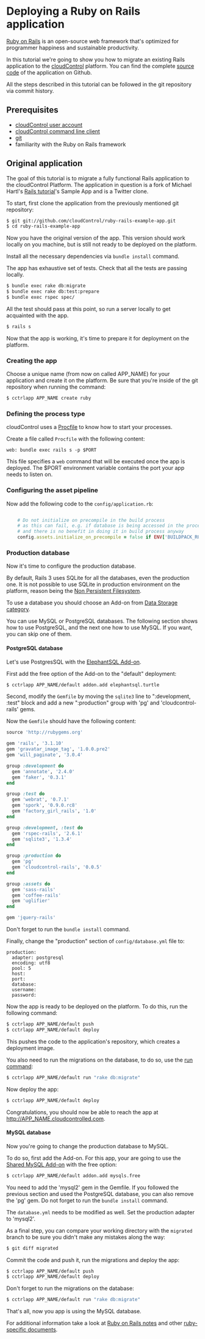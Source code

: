 # Deploying a Ruby on Rails application
[Ruby on Rails][rails] is an open-source web framework that's optimized for programmer happiness and sustainable productivity.

In this tutorial we're going to show you how to migrate an existing Rails
application to the [cloudControl] platform. You can find the complete
[source code][example-app] of the application on Github.

All the steps described in this tutorial can be followed in the git repository via commit history.


## Prerequisites
*   [cloudControl user account][cloudControl-doc-user]
*   [cloudControl command line client][cloudControl-doc-cmdline]
*   [git]
*   familiarity with the Ruby on Rails framework


## Original application

The goal of this tutorial is to migrate a fully functional Rails application to
the cloudControl Platform. The application in question is a fork of Michael Hartl's
[Rails tutorial]'s Sample App and is a Twitter clone.

To start, first clone the application from the previously mentioned git repository:
~~~bash
$ git git://github.com/cloudControl/ruby-rails-example-app.git
$ cd ruby-rails-example-app
~~~

Now you have the original version of the app. This version should work locally
on you machine, but is still not ready to be deployed on the platform.

Install all the necessary dependencies via `bundle install` command.

The app has exhaustive set of tests. Check that all the tests are
passing locally.

~~~bash
$ bundle exec rake db:migrate
$ bundle exec rake db:test:prepare
$ bundle exec rspec spec/
~~~

All the test should pass at this point, so run a server locally to get acquainted
with the app.
~~~bash
$ rails s
~~~

Now that the app is working, it's time to prepare it for deployment on the platform.

### Creating the app

Choose a unique name (from now on called APP_NAME) for your application and create
it on the platform. Be sure that you're inside of the git repository when
running the command:
~~~bash
$ cctrlapp APP_NAME create ruby
~~~

### Defining the process type

cloudControl uses a [Procfile] to know how to start your processes.

Create a file called `Procfile` with the following content:
~~~
web: bundle exec rails s -p $PORT
~~~

This file specifies a `web` command that will be executed once the app is
deployed. The $PORT environment variable contains the port your app needs to
listen on.


### Configuring the asset pipeline

Now add the following code to the `config/application.rb`:
~~~ruby

    # Do not initialize on precompile in the build process
    # as this can fail, e.g. if database is being accessed in the process
    # and there is no benefit in doing it in build process anyway
    config.assets.initialize_on_precompile = false if ENV['BUILDPACK_RUNNING']
~~~


### Production database
Now it's time to configure the production database.

By default, Rails 3 uses SQLite for all the databases, even the production one.
It is not possible to use SQLite in production environment on the platform,
reason being the [Non Persistent Filesystem][filesystem].

To use a database you should choose an Add-on from [Data Storage category][data-storage-addons].

You can use MySQL or PostgreSQL databases. The following section shows how to use
PostgreSQL, and the next one how to use MySQL. If you want, you can skip one of them.


#### PostgreSQL database
Let's use PostgresSQL with the [ElephantSQL Add-on][postres-addon].

First add the free option of the Add-on to the "default" deployment:
~~~bash
$ cctrlapp APP_NAME/default addon.add elephantsql.turtle
~~~

Second, modify the `Gemfile` by moving the `sqlite3` line to ":development, :test" block
and add a new ":production" group with 'pg' and 'cloudcontrol-rails' gems.

Now the `Gemfile` should have the following content:
~~~ruby
source 'http://rubygems.org'

gem 'rails', '3.1.10'
gem 'gravatar_image_tag', '1.0.0.pre2'
gem 'will_paginate', '3.0.4'

group :development do
  gem 'annotate', '2.4.0'
  gem 'faker', '0.3.1'
end

group :test do
  gem 'webrat', '0.7.1'
  gem 'spork', '0.9.0.rc8'
  gem 'factory_girl_rails', '1.0'
end

group :development, :test do
  gem 'rspec-rails', '2.6.1'
  gem 'sqlite3', '1.3.4'
end

group :production do
  gem 'pg'
  gem 'cloudcontrol-rails', '0.0.5'
end

group :assets do
  gem 'sass-rails'
  gem 'coffee-rails'
  gem 'uglifier'
end

gem 'jquery-rails'
~~~
Don't forget to run the `bundle install` command.

Finally, change the "production" section of `config/database.yml` file to:
~~~
production:
  adapter: postgresql
  encoding: utf8
  pool: 5
  host:
  port:
  database:
  username:
  password:
~~~

Now the app is ready to be deployed on the platform.
To do this, run the following command:
~~~bash
$ cctrlapp APP_NAME/default push
$ cctrlapp APP_NAME/default deploy
~~~
This pushes the code to the application's repository, which creates a deployment image.

You also need to run the migrations on the database, to do so, use the [run command]:
~~~bash
$ cctrlapp APP_NAME/default run "rake db:migrate"
~~~


Now deploy the app:
~~~bash
$ cctrlapp APP_NAME/default deploy
~~~

Congratulations, you should now be able to reach the app at http://APP_NAME.cloudcontrolled.com.


#### MySQL database

Now you're going to change the production database to MySQL.

To do so, first add the Add-on. For this app, your are going to use the
[Shared MySQL Add-on][mysqls] with the free option:
~~~bash
$ cctrlapp APP_NAME/default addon.add mysqls.free
~~~

You need to add the 'mysql2' gem in the Gemfile.  If you followed the previous
section and used the PostgreSQL database, you can also remove the 'pg' gem.
Do not forget to run the `bundle install` command.

The `database.yml` needs to be modified as well. Set the production adapter to
'mysql2'.

As a final step, you can compare your working directory with the `migrated` branch
to be sure you didn't make any mistakes along the way:
~~~bash
$ git diff migrated
~~~

Commit the code and push it, run the migrations and deploy the app:
~~~bash
$ cctrlapp APP_NAME/default push
$ cctrlapp APP_NAME/default deploy
~~~

Don't forget to run the migrations on the database:
~~~bash
$ cctrlapp APP_NAME/default run "rake db:migrate"
~~~

That's all, now you app is using the MySQL database.


For additional information take a look at [Ruby on Rails notes][rails-notes] and
other [ruby-specific documents][ruby-guides].


[rails]: http://rubyonrails.org/
[cloudControl]: http://www.cloudcontrol.com
[cloudControl-doc-user]: https://www.cloudcontrol.com/dev-center/Platform%20Documentation#user-accounts
[cloudControl-doc-cmdline]: https://www.cloudcontrol.com/dev-center/Platform%20Documentation#command-line-client-web-console-and-api
[ruby buildpack]: https://github.com/cloudControl/buildpack-ruby
[procfile]: https://www.cloudcontrol.com/dev-center/Platform%20Documentation#buildpacks-and-the-procfile
[git]: https://help.github.com/articles/set-up-git
[bundler]: http://gembundler.com/
[filesystem]: https://www.cloudcontrol.com/dev-center/Platform%20Documentation#non-persistent-filesystem
[data-storage-addons]: https://www.cloudcontrol.com/dev-center/Add-on%20Documentation/Data%20Storage/
[mysqls]: https://www.cloudcontrol.com/dev-center/Add-on%20Documentation/Data%20Storage/MySQLs
[gem itself]: http://rubygems.org/gems/cloudcontrol-rails
[database-conf]: https://www.cloudcontrol.com/dev-center/Guides/Ruby/Read%20configuration#adding-relational-databases
[example-app]: https://github.com/cloudControl/ruby-rails-example-app
[rails-notes]: https://www.cloudcontrol.com/dev-center/Guides/Ruby/Ruby%20on%20Rails%20notes
[Rails tutorial]: http://ruby.railstutorial.org/
[postres-addon]: https://www.cloudcontrol.com/dev-center/Add-on%20Documentation/Data%20Storage/ElephantSQL
[ruby-guides]: https://www.cloudcontrol.com/dev-center/Guides/Ruby
[run command]: https://www.cloudcontrol.com/dev-center/Guides/Ruby/SSH%20session
